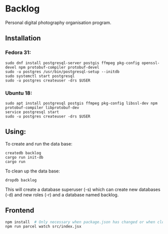 # Backlog
Personal digital photography organisation program.

## Installation
### Fedora 31:
```
sudo dnf install postgresql-server postgis ffmpeg pkg-config openssl-devel npm protobuf-compiler protobuf-devel
sudo -u postgres /usr/bin/postgresql-setup --initdb
sudo systemctl start postgresql
sudo -u postgres createuser -drs $USER
```


### Ubuntu 18:
```
sudo apt install postgresql postgis ffmpeg pkg-config libssl-dev npm protobuf-compiler libprotobuf-dev
service postgresql start
sudo -u postgres createuser -drs $USER
```

## Using:
To create and run the data base:
```
createdb backlog
cargo run init-db
cargo run
```

To clean up the data base:
```
dropdb backlog
```

This will create a database superuser (-s) which can create new databases (-d) and new roles (-r) and a database named backlog.

## Frontend
```bash
npm install  # Only necessary when package.json has changed or when cloning the repository
npm run parcel watch src/index.jsx
```
